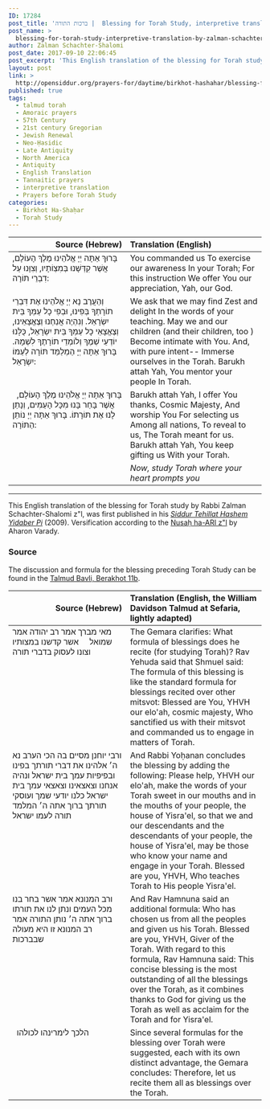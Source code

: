 ```yaml
---
ID: 17284
post_title: 'ברכות התורה |  Blessing for Torah Study, interpretive translation by Reb Zalman Schachter-Shalomi, z&#8221;l'
post_name: >
  blessing-for-torah-study-interpretive-translation-by-zalman-schachter-shalomi
author: Zalman Schachter-Shalomi
post_date: 2017-09-10 22:06:45
post_excerpt: 'This English translation of the blessing for Torah study by Rabbi Zalman Schachter-Shalomi z"l, was first published in his <em><a href="http://opensiddur.org/siddurim/ha-ari/neo-hasidut/reb-zalmans-open-siddur-tehillat-hashem/">Siddur Tehillat Hashem Yidaber Pi</a></em> (2009). Versification according to the <a href="http://opensiddur.org/siddurim/ha-ari/hasidut-ha-ari/nusah-ha-ari-a-new-transcription-by-shmuel-gonzales/">Nusaḥ ha-ARI z"l</a> by Aharon Varady.'
layout: post
link: >
  http://opensiddur.org/prayers-for/daytime/birkhot-hashahar/blessing-for-torah-study-interpretive-translation-by-zalman-schachter-shalomi/
published: true
tags:
  - talmud torah
  - Amoraic prayers
  - 57th Century
  - 21st century Gregorian
  - Jewish Renewal
  - Neo-Ḥasidic
  - Late Antiquity
  - North America
  - Antiquity
  - English Translation
  - Tannaitic prayers
  - interpretive translation
  - Prayers before Torah Study
categories:
  - Birkhot Ha-Shaḥar
  - Torah Study
---
```

<table style="margin-left: auto;margin-right: auto;" class="draggable">
<thead><tr><th id="x" style="text-align: right;">Source (Hebrew)</th><th style="text-align: left;">Translation (English)</th></tr></thead>
<tbody>
<tr>
<td style="vertical-align:top;" width="46%">
<div class="liturgy"><span lang="he">
בָּרוּךְ אַתָּה 
יְיָ אֱלֹהֵינוּ 
מֶלֶךְ הָעוֹלָם, 
אֲשֶׁר קִדְּשָׁנוּ בְּמִצְוֹתָיו, 
וְצִוָּנוּ 
עַל דִבְרֵי תוֹרָה:
</span></div>
</td>
 
<td style="vertical-align:top;" width="53%">
<div class="english">
You commanded us
To exercise our awareness
In your Torah;
For this instruction
We offer You our appreciation,
Yah, our God.
</div></td>
</tr>


<tr>
<td style="vertical-align:top;" width="46%">
<div class="liturgy"><span lang="he">
וְהַעֲרֶב נָא יְיָ אֱלֹהֵינוּ 
אֶת דִּבְרֵי תוֹרָתְךָ בְּפִינוּ, 
וּבְפִי כָל עַמְּךָ בֵּית יִשְׂרָאֵל. 
וְנִהְיֶה אֲנַחְנוּ 
וְצֶאֱצָאֵינוּ, 
וְצֶאֱצָאֵי כָל עַמְּךָ בֵּית יִשְׂרָאֵל, 
כֻּלָּנוּ יוֹדְעֵי שְׁמֶךָ 
וְלוֹמְדֵי תוֹרָתֶךָ לִשְׁמָהּ. 
בָּרוּךְ אַתָּה יְיָ 
הַמְלַמֵּד תּוֹרָה 
לְעַמּוֹ יִשְׂרָאֵל:
</span></div>
</td>
 
<td style="vertical-align:top;" width="53%">
<div class="english">
We ask that we may find
Zest and delight
In the words of your teaching.
May we and our children
(and their children, too )
Become intimate with You.
And, with pure intent--
Immerse ourselves in the Torah.
Barukh attah Yah,
You mentor your people
In Torah.
</div></td>
</tr>


<tr>
<td style="vertical-align:top;" width="46%">
<div class="liturgy"><span lang="he">
בָּרוּךְ אַתָּה 
יְיָ אֱלֹהֵינוּ 
מֶלֶךְ הָעוֹלָם, 
&nbsp;
אֲשֶׁר בָּחַר בָּנוּ 
מִכָּל הָעַמִּים, 
וְנָתַן לָנוּ 
אֶת תּוֹרָתוֹ. 
בָּרוּךְ אַתָּה יְיָ 
נוֹתֵן 
הַתּוֹרָה:
</span></div>
</td>
 
<td style="vertical-align:top;" width="53%">
<div class="english">
Barukh attah Yah,
I offer You thanks,
Cosmic Majesty,
And worship You
For selecting us
Among all nations,
To reveal to us,
The Torah meant for us.
Barukh attah Yah,
You keep gifting us
With your Torah.
</div></td>
</tr>


<tr>
<td style="vertical-align:top;" width="46%">
<div class="liturgy"><span lang="he">

</span></div>
</td>
 
<td style="vertical-align:top;" width="53%">
<div class="english">
<em>Now, 
study Torah 
where your heart prompts you</em>
</div></td>
</tr>
</tbody></table>

<hr />
This English translation of the blessing for Torah study by Rabbi Zalman Schachter-Shalomi z"l, was first published in his <em><a href="http://opensiddur.org/siddurim/ha-ari/neo-hasidut/reb-zalmans-open-siddur-tehillat-hashem/">Siddur Tehillat Hashem Yidaber Pi</a></em> (2009). Versification according to the <a href="http://opensiddur.org/siddurim/ha-ari/hasidut-ha-ari/nusah-ha-ari-a-new-transcription-by-shmuel-gonzales/">Nusaḥ ha-ARI z"l</a> by Aharon Varady.

<h3>Source</h3>

The discussion and formula for the blessing preceding Torah Study can be found in the <a href="https://www.sefaria.org/Berakhot.11b.16-19/he/William_Davidson_Edition_-_Aramaic?lang=bi&with=all&lang2=bi">Talmud Bavli, Berakhot 11b</a>.

<table style="margin-left: auto;margin-right: auto;" class="draggable">
<thead><tr><th id="x" style="text-align: right;">Source (Hebrew)</th><th style="text-align: left;">Translation (English, the William Davidson Talmud at Sefaria, lightly adapted)</th></tr></thead>
<tbody>
<tr>
<td style="vertical-align:top;" width="46%">
<div class="liturgy"><span lang="he">
מאי מברך 
אמר רב יהודה אמר שמואל 
&nbsp;
&nbsp;
אשר קדשנו במצותיו 
וצונו לעסוק בדברי תורה
</span></div>
</td>
 
<td style="vertical-align:top;" width="53%">
<div class="english">
The Gemara clarifies: What formula of blessings does he recite (for studying Torah)?  
Rav Yehuda said that Shmuel said: 
The formula of this blessing is like the standard formula for blessings recited over other mitsvot: 
Blessed are You, YHVH our elo'ah, cosmic majesty, 
Who sanctified us with their mitsvot 
and commanded us to engage in matters of Torah.
</div></td>
</tr>


<tr>
<td style="vertical-align:top;" width="46%">
<div class="liturgy"><span lang="he">
ורבי יוחנן מסיים בה הכי 
הערב נא 
ה׳ אלהינו 
את דברי תורתך בפינו 
ובפיפיות עמך בית ישראל 
ונהיה אנחנו וצאצאינו 
וצאצאי עמך בית ישראל 
כלנו יודעי שמך 
ועוסקי תורתך 
ברוך אתה ה׳ 
המלמד תורה לעמו ישראל
</span></div>
</td>
 
<td style="vertical-align:top;" width="53%">
<div class="english">
And Rabbi Yoḥanan concludes the blessing by adding the following: 
Please help,
YHVH our elo'ah, 
make the words of your Torah sweet in our mouths 
and in the mouths of your people, the house of Yisra'el, 
so that we and our descendants 
and the descendants of your people, the house of Yisra'el, 
may be those who know your name 
and engage in your Torah. 
Blessed are you, YHVH, 
Who teaches Torah to His people Yisra'el.
</div></td>
</tr>


<tr>
<td style="vertical-align:top;" width="46%">
<div class="liturgy"><span lang="he">
ורב המנונא אמר 
אשר בחר בנו מכל העמים 
ונתן לנו את תורתו 
ברוך אתה ה׳ 
נותן התורה 
אמר רב המנונא 
זו היא מעולה שבברכות
</span></div>
</td>
 
<td style="vertical-align:top;" width="53%">
<div class="english">
And Rav Hamnuna said an additional formula: 
Who has chosen us from all the peoples 
and given us his Torah. 
Blessed are you, YHVH, 
Giver of the Torah. 
With regard to this formula, Rav Hamnuna said: 
This concise blessing is the most outstanding of all the blessings over the Torah, as it combines thanks to God for giving us the Torah as well as acclaim for the Torah and for Yisra'el.
</div></td>
</tr>


<tr>
<td style="vertical-align:top;" width="46%">
<div class="liturgy"><span lang="he">
&nbsp;
הלכך לימרינהו לכולהו
</span></div>
</td>
 
<td style="vertical-align:top;" width="53%">
<div class="english">
Since several formulas for the blessing over Torah were suggested, each with its own distinct advantage, the Gemara concludes: 
Therefore, let us recite them all as blessings over the Torah.
</div></td>
</tr>
</tbody></table>